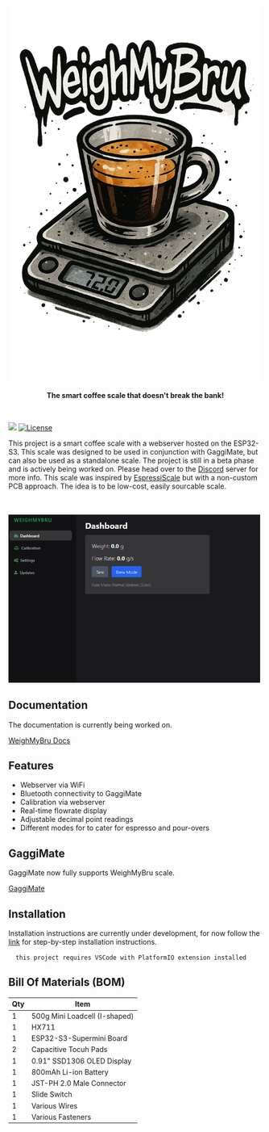 <p align="center">
<img src="https://raw.githubusercontent.com/031devstudios/weighmybru/refs/heads/master/docs/assets/logo.png" alt="WeighMyBru Dashboard" width="500" height="745"/>
</p>

<p align="center">  <b>The smart coffee scale that doesn't break the bank!</b></p>
<br>

[![](https://dcbadge.limes.pink/api/server/HYp4TSEjSf)](https://discord.gg/HYp4TSEjSf)
[![License](https://img.shields.io/badge/License-CC%20BY--NC--SA%204.0-lightgrey.svg?style=for-the-badge)](LICENSE)

This project is a smart coffee scale with a webserver hosted on the ESP32-S3.
This scale was designed to be used in conjunction with GaggiMate, but can also be used as a standalone scale. The project is still in a beta phase and is actively being worked on. Please head over to the [Discord](https://discord.gg/HYp4TSEjSf) server for more info. This scale was inspired by [EspressiScale](https://www.espressiscale.com) but with a non-custom PCB approach. The idea is to be low-cost, easily sourcable scale.

<br>
<br>
<img src="docs/assets/dashboard.png" alt="WeighMyBru Dashboard" width="500" />

## Documentation

The documentation is currently being worked on. 

[WeighMyBru Docs](https://031devstudios.github.io/weighmybru-docs/)

## Features

- Webserver via WiFi
- Bluetooth connectivity to GaggiMate
- Calibration via webserver
- Real-time flowrate display
- Adjustable decimal point readings
- Different modes for to cater for espresso and pour-overs

## GaggiMate

GaggiMate now fully supports WeighMyBru scale.

[GaggiMate](https://github.com/jniebuhr/gaggimate)

## Installation

Installation instructions are currently under development, for now follow the [link](https://031devstudios.github.io/weighmybru-docs/#/installation/flashing) for step-by-step installation instructions.

```
  this project requires VSCode with PlatformIO extension installed
```

## Bill Of Materials (BOM)

| Qty |           Item                | 
| --- | ----------------------------- |  
|  1  | 500g Mini Loadcell (I-shaped) |  
|  1  | HX711                         |
|  1  | ESP32-S3-Supermini Board      |
|  2  | Capacitive Tocuh Pads         |
|  1  | 0.91" SSD1306 OLED Display    |
|  1  | 800mAh Li-ion Battery         |
|  1  | JST-PH 2.0 Male Connector     |
|  1  | Slide Switch                  |
|  1  | Various Wires                 |
|  1  | Various Fasteners             |

